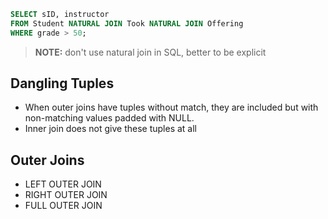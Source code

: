 ```sql
SELECT sID, instructor
FROM Student NATURAL JOIN Took NATURAL JOIN Offering
WHERE grade > 50;
```
> **NOTE:** don't use natural join in SQL, better to be explicit

## Dangling Tuples
- When outer joins have tuples without match, they are included but with non-matching values padded with NULL.
- Inner join does not give these tuples at all

## Outer Joins
- LEFT OUTER JOIN
- RIGHT OUTER JOIN
- FULL OUTER JOIN